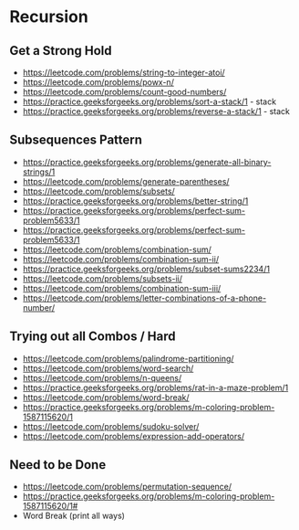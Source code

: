 # Recursion

## Get a Strong Hold
- https://leetcode.com/problems/string-to-integer-atoi/
- https://leetcode.com/problems/powx-n/
- https://leetcode.com/problems/count-good-numbers/
- https://practice.geeksforgeeks.org/problems/sort-a-stack/1 - stack
- https://practice.geeksforgeeks.org/problems/reverse-a-stack/1 - stack

## Subsequences Pattern
- https://practice.geeksforgeeks.org/problems/generate-all-binary-strings/1
- https://leetcode.com/problems/generate-parentheses/
- https://leetcode.com/problems/subsets/
- https://practice.geeksforgeeks.org/problems/better-string/1
- https://practice.geeksforgeeks.org/problems/perfect-sum-problem5633/1
- https://practice.geeksforgeeks.org/problems/perfect-sum-problem5633/1
- https://leetcode.com/problems/combination-sum/
- https://leetcode.com/problems/combination-sum-ii/
- https://practice.geeksforgeeks.org/problems/subset-sums2234/1
- https://leetcode.com/problems/subsets-ii/
- https://leetcode.com/problems/combination-sum-iii/
- https://leetcode.com/problems/letter-combinations-of-a-phone-number/

## Trying out all Combos / Hard
- https://leetcode.com/problems/palindrome-partitioning/
- https://leetcode.com/problems/word-search/
- https://leetcode.com/problems/n-queens/
- https://practice.geeksforgeeks.org/problems/rat-in-a-maze-problem/1
- https://leetcode.com/problems/word-break/
- https://practice.geeksforgeeks.org/problems/m-coloring-problem-1587115620/1
- https://leetcode.com/problems/sudoku-solver/
- https://leetcode.com/problems/expression-add-operators/



## Need to be Done
- https://leetcode.com/problems/permutation-sequence/
- https://practice.geeksforgeeks.org/problems/m-coloring-problem-1587115620/1#
- Word Break (print all ways)	